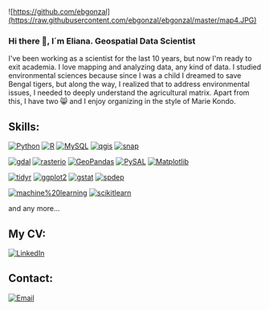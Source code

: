 ![https://github.com/ebgonzal](https://raw.githubusercontent.com/ebgonzal/ebgonzal/master/map4.JPG)

### Hi there  👋, I´m Eliana. Geospatial Data Scientist

I've been working as a scientist for the last 10 years, but now I'm ready to exit academia. I love mapping and analyzing data, any kind of data. I studied environmental sciences because since I was a child I dreamed to  save Bengal tigers, but along the way, I realized that to address environmental issues, I needed to deeply understand the agricultural matrix. Apart from this, I have two :smile_cat: and I enjoy organizing in the style of Marie Kondo.


## Skills:
[![Python](https://img.shields.io/badge/Python-yellow?style=for-the-badge&logo=python&logoColor=white&labelColor=101010)]()
[![R](https://img.shields.io/badge/R-0095D5?style=for-the-badge&logo=R&logoColor=white&labelColor=101010)]()
[![MySQL](https://img.shields.io/badge/MySQL-4479A1?style=for-the-badge&logo=mysql&logoColor=white&labelColor=101010)]()
[![qgis](https://img.shields.io/badge/qgis-339933?style=for-the-badge&logo=qgis&logoColor=white&labelColor=101010)]()
[![snap](https://img.shields.io/badge/snap-007396?style=for-the-badge&logo=snap&logoColor=white&labelColor=101010)]()


[![gdal](https://img.shields.io/badge/gdal-69C9D0?style=for-the-badge&logo=gdal&logoColor=white&labelColor=101010)]()
[![rasterio](https://img.shields.io/badge/rasterio-E4405F?style=for-the-badge&logo=rasterio&logoColor=white&labelColor=101010)]()
[![GeoPandas](https://img.shields.io/badge/GeoPandas-3DDC84?style=for-the-badge&logo=GeoPandas&logoColor=white&labelColor=101010)]()
[![PySAL](https://img.shields.io/badge/PySAL-F7DF1E?style=for-the-badge&logo=PySAL&logoColor=white&labelColor=101010)]()
[![Matplotlib](https://img.shields.io/badge/Matplotlib-FF0000?style=for-the-badge&logo=Matplotlib&logoColor=white&labelColor=101010)]()

[![tidyr](https://img.shields.io/badge/tidyr-69C9D0?style=for-the-badge&logo=tidyr&logoColor=white&labelColor=101010)]()
[![ggplot2](https://img.shields.io/badge/ggplot2-E4405F?style=for-the-badge&logo=ggplot2&logoColor=white&labelColor=101010)]()
[![gstat](https://img.shields.io/badge/gstat-3DDC84?style=for-the-badge&logo=gstat&logoColor=white&labelColor=101010)]()
[![spdep](https://img.shields.io/badge/spdep-F7DF1E?style=for-the-badge&logo=spdep&logoColor=white&labelColor=101010)]()

[![machine%20learning](https://img.shields.io/badge/machine%20learning-9146FF?style=for-the-badge&logo=machine%20learning&logoColor=white&labelColor=101010)]()
[![scikitlearn](https://img.shields.io/badge/scikitlearn-FF0000?style=for-the-badge&logo=scikitlearn&logoColor=white&labelColor=101010)]()

and any more...
## My CV:
[![LinkedIn](https://img.shields.io/badge/LinkedIn-elianabelengonzalez-0077B5?style=for-the-badge&logo=linkedin&logoColor=white&labelColor=101010)](https://www.linkedin.com/in/elianabelengonzalez)

## Contact:
[![Email](https://img.shields.io/badge/ebgonzal@agro.uba.ar-email-D14836?style=for-the-badge&logo=gmail&logoColor=white&labelColor=101010)](mailto:ebgonzal@agro.uba.ar)
</br>


